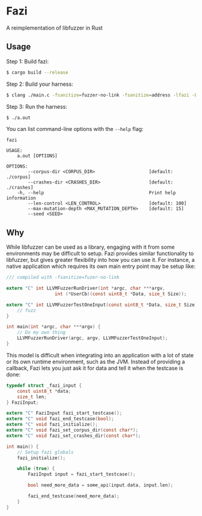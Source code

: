 # Fazi

A reimplementation of libfuzzer in Rust

## Usage


Step 1: Build fazi:

```bash
$ cargo build --release
```

Step 2: Build your harness:

```bash
$ clang ./main.c -fsanitize=fuzzer-no-link -fsanitize=address -lfazi -L$FAZI_DIR/target/release/
```

Step 3: Run the harness:

```bash
$ ./a.out
```

You can list command-line options with the `--help` flag:

```
fazi

USAGE:
    a.out [OPTIONS]

OPTIONS:
        --corpus-dir <CORPUS_DIR>                    [default: ./corpus]
        --crashes-dir <CRASHES_DIR>                  [default: ./crashes]
    -h, --help                                       Print help information
        --len-control <LEN_CONTROL>                  [default: 100]
        --max-mutation-depth <MAX_MUTATION_DEPTH>    [default: 15]
        --seed <SEED>
```

## Why

While libfuzzer can be used as a library, engaging with it from some environments may be difficult to setup. Fazi provides
similar functionality to libfuzzer, but gives greater flexibility into how you can use it. For instance, a native application
which requires its own main entry point may be setup like:

```c
/// compiled with -fsanitize=fuzer-no-link

extern "C" int LLVMFuzzerRunDriver(int *argc, char ***argv,
                  int (*UserCb)(const uint8_t *Data, size_t Size));

extern "C" int LLVMFuzzerTestOneInput(const uint8_t *Data, size_t Size) {
    // fuzz
}

int main(int *argc, char ***argv) {
    // Do my own thing
    LLVMFuzzerRunDriver(argc, argv, LLVMFuzzerTestOneInput);
}
```

This model is difficult when integrating into an application with a lot of state or its own runtime environment, such as
the JVM. Instead of providing a callback, Fazi lets you just ask it for data and tell it when the testcase is done:

```c
typedef struct _fazi_input {
    const uint8_t *data;
    size_t len;
} FaziInput;

extern "C" FaziInput fazi_start_testcase();
extern "C" void fazi_end_testcase(bool);
extern "C" void fazi_initialize();
extern "C" void fazi_set_corpus_dir(const char*);
extern "C" void fazi_set_crashes_dir(const char*);

int main() {
    // Setup fazi globals
    fazi_initialize();

    while (true) {
        FaziInput input = fazi_start_testcase();

        bool need_more_data = some_api(input.data, input.len);

        fazi_end_testcase(need_more_data);
    }
}
```